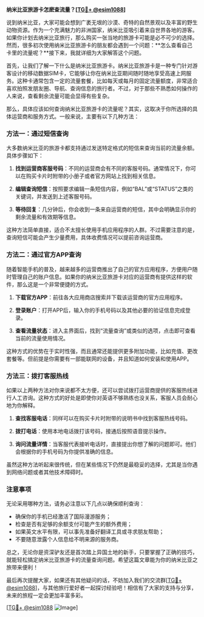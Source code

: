 **纳米比亚旅游卡怎麽查流量？[[TG💪+ @esim1088](https://t.me/s/esim1088)]**

说到纳米比亚，大家可能会想到广袤无垠的沙漠、奇特的自然景观以及丰富的野生动物资源。作为一个充满魅力的非洲国家，纳米比亚吸引着来自世界各地的游客。如果你计划去纳米比亚旅行，那么购买一张当地的旅游卡可能是必不可少的选择。然而，很多初次使用纳米比亚旅游卡的朋友都会遇到一个问题：**怎么查看自己卡里的流量呢？**接下来，我就详细为大家解答这个问题。

首先，让我们了解一下什么是纳米比亚旅游卡。纳米比亚旅游卡是一种专门针对游客设计的移动数据SIM卡，它能够让你在纳米比亚期间随时随地享受高速上网服务。这种卡通常包含一定的流量套餐，比如每天或每月的固定流量额度，非常适合喜欢拍照发朋友圈、导航、查询信息的旅行者。不过，对于那些不熟悉如何操作的人来说，查看剩余流量可能会显得有些复杂。

那么，具体应该如何查询纳米比亚旅游卡的流量呢？其实，这取决于你所选择的具体运营商和服务方式。一般来说，主要有以下几种方法：

### 方法一：通过短信查询

大多数纳米比亚的旅游卡都支持通过发送特定格式的短信来查询当前的流量余额。具体步骤如下：

1. **找到运营商客服号码**：不同的运营商会有不同的客服号码。通常情况下，你可以在购买卡片时附带的小册子或者官方网站上找到相关信息。
   
2. **编辑查询短信**：按照要求编辑一条短信内容，例如“BAL”或“STATUS”之类的关键词，并发送到上述客服号码。

3. **等待回复**：几分钟后，你会收到一条来自运营商的短信，其中会明确显示你的剩余流量和有效期等信息。

这种方法简单直接，适合不太擅长使用手机应用程序的人群。不过需要注意的是，查询短信可能会产生少量费用，具体收费情况可以提前咨询运营商。

### 方法二：通过官方APP查询

随着智能手机的普及，越来越多的运营商推出了自己的官方应用程序，方便用户随时管理自己的账户信息。如果你的纳米比亚旅游卡对应的运营商有提供这样的软件，那么这是一个非常便捷的方式。

1. **下载官方APP**：前往各大应用商店搜索并下载该运营商的官方应用程序。

2. **登录账户**：打开APP后，输入你的手机号码以及其他必要的验证信息完成登录。

3. **查看流量状态**：进入主界面后，找到“流量查询”或类似的选项，点击即可查看当前的流量使用情况。

这种方式的优势在于实时性强，而且通常还能提供更多附加功能，比如充值、更改套餐等。但前提是你需要有一部能联网的设备，并且知道如何安装和使用APP。

### 方法三：拨打客服热线

如果以上两种方法对你来说都不太方便，还可以尝试拨打运营商提供的客服热线进行人工咨询。这种方式的好处是即使你对英语不够熟练也没关系，客服人员会耐心地为你解释。

1. **查找客服电话**：同样可以在购买卡片时附带的说明书中找到客服热线号码。

2. **拨打电话**：使用本地电话拨打该号码，接通后按照语音提示操作。

3. **询问流量详情**：当客服代表接听电话时，直接提出你想了解的问题即可。他们会根据你的手机号码为你提供准确的信息。

虽然这种方法听起来很传统，但在某些情况下仍然是最稳妥的选择，尤其是当你遇到网络问题或者其他技术障碍时。

### 注意事项

无论采用哪种方法，请务必注意以下几点以确保顺利查询：

- 确保你的手机已经激活了国际漫游服务；
- 检查是否有足够的余额支付可能产生的额外费用；
- 如果英文水平有限，可以事先准备好翻译工具或寻求朋友帮助；
- 不要随意泄露个人信息给不明来源的服务商。

总之，无论你是资深驴友还是首次踏上异国土地的新手，只要掌握了正确的技巧，就能轻松搞定纳米比亚旅游卡的流量查询问题。希望这篇文章能为你的纳米比亚之旅带来便利！

最后再次提醒大家，如果还有其他疑问的话，不妨加入我们的交流群[[TG💪+ @esim1088](https://t.me/s/esim1088)]，与其他旅行爱好者一起探讨经验吧！相信有了大家的支持与分享，未来的旅程一定会更加丰富多彩。

[[TG💪+ @esim1088](https://t.me/s/esim1088) ![Image](https://i.postimg.cc/4NQfJmqS/Snipaste-2025-05-13-00-14-12.png)]